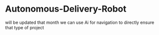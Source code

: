 # Autonomous-Delivery-Robot

will be updated that month
we can use Ai 
for navigation 
to directly ensure that type of project 